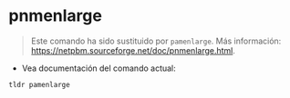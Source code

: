 # pnmenlarge

> Este comando ha sido sustituido por `pamenlarge`.
> Más información: <https://netpbm.sourceforge.net/doc/pnmenlarge.html>.

- Vea documentación del comando actual:

`tldr pamenlarge`
